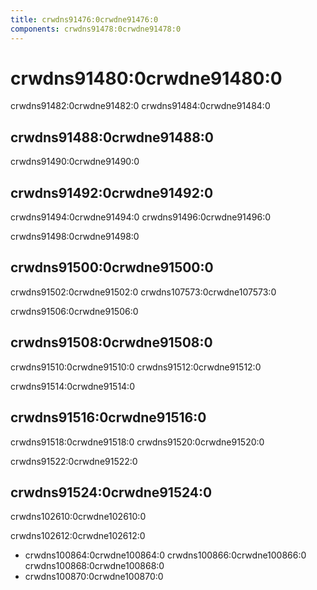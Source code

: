 ```yaml
---
title: crwdns91476:0crwdne91476:0
components: crwdns91478:0crwdne91478:0
---
```


# crwdns91480:0crwdne91480:0

<p class="description">crwdns91482:0crwdne91482:0 crwdns91484:0crwdne91484:0</p>

## crwdns91488:0crwdne91488:0

crwdns91490:0crwdne91490:0

## crwdns91492:0crwdne91492:0

crwdns91494:0crwdne91494:0 crwdns91496:0crwdne91496:0

crwdns91498:0crwdne91498:0

## crwdns91500:0crwdne91500:0

crwdns91502:0crwdne91502:0 crwdns107573:0crwdne107573:0

crwdns91506:0crwdne91506:0

## crwdns91508:0crwdne91508:0

crwdns91510:0crwdne91510:0 crwdns91512:0crwdne91512:0

crwdns91514:0crwdne91514:0

## crwdns91516:0crwdne91516:0

crwdns91518:0crwdne91518:0 crwdns91520:0crwdne91520:0

crwdns91522:0crwdne91522:0

## crwdns91524:0crwdne91524:0

crwdns102610:0crwdne102610:0

crwdns102612:0crwdne102612:0

- crwdns100864:0crwdne100864:0 crwdns100866:0crwdne100866:0 crwdns100868:0crwdne100868:0
- crwdns100870:0crwdne100870:0